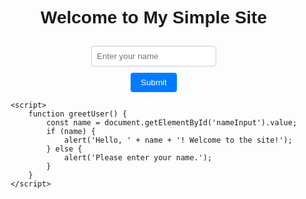<!DOCTYPE html>
<html lang="en">
<head>
    <meta charset="UTF-8">
    <meta http-equiv="X-UA-Compatible" content="IE=edge">
    <meta name="viewport" content="width=device-width, initial-scale=1.0">
    <title>Simple Site</title>
    <style>
        body {
            font-family: Arial, sans-serif;
            display: flex;
            flex-direction: column;
            align-items: center;
            justify-content: center;
            height: 100vh;
            margin: 0;
        }
        .container {
            text-align: center;
        }
        input[type="text"] {
            margin-top: 10px;
            padding: 8px;
            width: 200px;
            border: 1px solid #ccc;
            border-radius: 4px;
        }
        button {
            margin-top: 10px;
            padding: 8px 16px;
            background-color: #007BFF;
            color: white;
            border: none;
            border-radius: 4px;
            cursor: pointer;
        }
        button:hover {
            background-color: #0056b3;
        }
    </style>
</head>
<body>
    <div class="container">
        <h1>Welcome to My Simple Site</h1>
        <input type="text" id="nameInput" placeholder="Enter your name">
        <br>
        <button onclick="greetUser()">Submit</button>
    </div>

    <script>
        function greetUser() {
            const name = document.getElementById('nameInput').value;
            if (name) {
                alert('Hello, ' + name + '! Welcome to the site!');
            } else {
                alert('Please enter your name.');
            }
        }
    </script>
</body>
</html>
